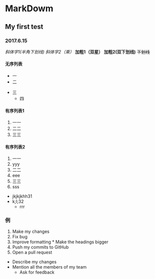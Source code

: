 # MarkDowm 
## My first test
### 2017.6.15 
_斜体字1(半角下划线)_
*斜体字2（乘）*
**加粗1（双星）**
__加粗2(双下划线)__
~~下划线~~
#### 无序列表
+ 一
+ 二
* 三
  * 四
#### 有序列表1
1. 一一
2. 二二
3. 三三
#### 有序列表2
1. 一一
  1. yyy
2. 二二
  2. eee
3. 三三
3. sss
  * jkjkjkhh31
  * k;l;32
    * rrr
 ### 例
1. Make my changes
  1. Fix bug
  2. Improve formatting
    * Make the headings bigger
2. Push my commits to GitHub
3. Open a pull request
  * Describe my changes
  * Mention all the members of my team
    * Ask for feedback
